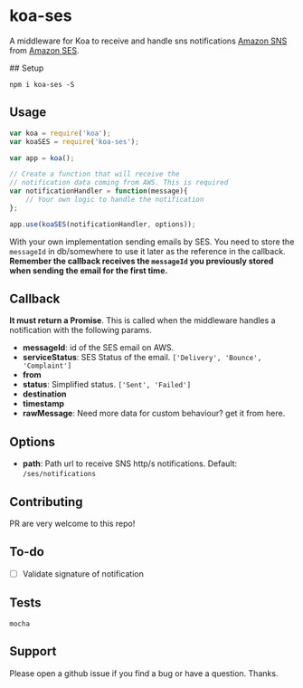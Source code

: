 # koa-ses

A middleware for Koa to receive and handle sns notifications [Amazon SNS](https://aws.amazon.com/sns/) from [Amazon SES](https://aws.amazon.com/ses/).

## Setup

`npm i koa-ses -S`

## Usage

```js
var koa = require('koa');
var koaSES = require('koa-ses');

var app = koa();

// Create a function that will receive the
// notification data coming from AWS. This is required
var notificationHandler = function(message){
	// Your own logic to handle the notification
};

app.use(koaSES(notificationHandler, options));
```
With your own implementation sending emails by SES. You need to store the `messageId` in db/somewhere to use it later as the reference in the callback. **Remember the callback receives the `messageId` you previously stored when sending the email for the first time.**


## Callback
**It must return a Promise**. This is called when the middleware handles a notification with the following params.

* **messageId**: id of the SES email on AWS.
* **serviceStatus**: SES Status of the email. `['Delivery', 'Bounce', 'Complaint']`
* **from**
* **status**: Simplified status. `['Sent', 'Failed']`
* **destination**
* **timestamp**
* **rawMessage**: Need more data for custom behaviour? get it from here.


## Options

* **path**: Path url to receive SNS http/s notifications. Default: `/ses/notifications`

## Contributing

PR are very welcome to this repo!

## To-do

- [ ] Validate signature of notification

## Tests

`mocha`

## Support

Please open a github issue if you find a bug or have a question. Thanks.
